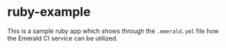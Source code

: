 ruby-example
============

This is a sample ruby app which shows through the `.emerald.yml` file how the
Emerald CI service can be utilized.

